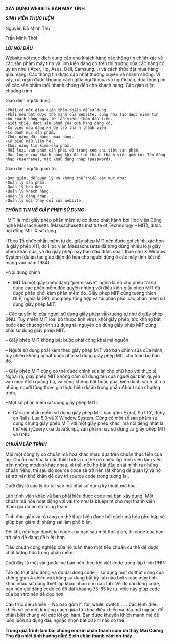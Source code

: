 **XÂY DỰNG WEBSITE BÁN MÁY TÍNH**

***SINH VIÊN THỰC HIỆN***
  
  Nguyễn Đỗ Minh Thư
  
  Trần Minh Thời

***LỜI NÓI ĐẦU***

Website với mục đích cung cấp cho khách hàng các thông tin chính xác về các sản phẩm máy tính và linh kiện đang có trên thị trường của các hãng có uy tín như ( Acer, Hp, Asus, Dell, Samsung…) và cách thức đặt mua hàng qua mạng. Các thông tin được cập nhật thường xuyên và nhanh chóng. Vì vậy, rút ngắn được khoảng cách giữa người mua và người bán, đưa thông tin về các sản phẩm mới nhanh chóng đến cho khách hàng.
Các giao diện chương trình
  
  Giao diện người dùng.
    
    -Phải có một giao diện thân thiện dễ sử dụng.
    -Phải nêu bật được thế mạnh của website, cũng như tạo được niềm tin cho khách hàng ngay từ lần viếng thăm đầu tiên.             
    -Giới thiệu được sản phẩm của cửa hàng đang có.
    -Có biểu mẫu đăng ký để trở thành thành viên.
    -Có danh mục sản phẩm.
    -Chức năng đặt hàng, mua hàng.
    -Có biểu mẫu liên hệ.
    -Chức năng tìm kiếm sản phẩm.
    -Mỗi loại sản phẩm cần phải có trang xem chi tiết sản phẩm.
    -Mục login của khách hàng khi đã trở thành thành viên gồm có: Tên đăng nhập (Username), mật khẩu đăng nhập (password).
   
   Giao diện người quản trị.
   
    -Đơn giản, dễ quản lý và không thể thiếu các mục như:
    -Quản lý sản phẩm.
    -Quản lý hoá đơn.
    -Quản lý khách hàng.
    -Quản lý đăng nhập.
    -Quản lý mọi thay đổi của website.
 
***THÔNG TIN VỀ GIẤY PHÉP SỬ DỤNG***

-MIT là một giấy phép phần mềm tự do được phát hành bởi Học viện Công nghệ Massachusetts (Massachusetts Institute of Technology – MIT), được hội đồng MIT X sử dụng.

-Theo Tổ chức phần mềm tự do, giấy phép MIT nên được gọi chính xác hơn là giấy phép X11, do Học viện Massachusetts đã từng dùng nhiều loại giấy phép khác nữa, và do giấy phép này ban đầu được soạn thảo cho X Window System (dự án tạo giao diện đồ họa cho người dùng ở các máy tính kết nối mạng vào năm 1984).

*Nội dung chính

- MIT là một giấy phép dạng “permissive”, nghĩa là nó cho phép tái sự dụng các phần mềm độc quyền nhưng với điều kiện giấy phép MIT đã được phân phối kèm phần mềm đó. Giấy phép MIT cũng tương thích GLP, nghĩa là GPL cho phép tổng hợp và tái phân phối các phần mềm sử dụng giấy phép MIT.

– Các quyền lợi của người sử dụng giấy phép vẫn tương tự như ở giấy phép GNU. Tuy nhiên MIT loại bỏ thuộc tính virus khỏi giấy phép, tức không bắt buộc các chương trình sử dụng tài nguyên có dùng giấy phép MIT cũng phải sử dụng giấy phép MIT.

– Giấy phép MIT không bắt buộc phải công khai mã nguồn.

– Người sử dụng phải kèm theo giấy phép MIT vào bản chỉnh sửa của mình, tuy nhiên không bị bắt buộc phải sử dụng giấy phép MIT cho toàn bộ bản đó.

– Giấy phép MIT cũng có thể được chỉnh sửa lại cho phù hợp với thực tế. Ngoài ra, giấy phép MIT không cấm sử dụng tên của người giữ bản quyền vào mục đích quảng bá, và cũng không bắt buộc phải hiện danh sách tất cả những người từng tham gia thực hiện dự án trong phần About của chương trình.

*Một số phần mềm sử dụng giấy phép MIT:

- Các gói phần mềm sử dụng giấy phép MIT bao gồm Expat, PuTTY, Ruby on Rails, Lua 5.0 và X Window System. Cũng có một số sản phẩm sử dụng chung giấy phép MIT với một giấy phép khác, mà nổi tiếng nhất là thư viện jQuery của JavaScript, sản phẩm này sử dụng cả giấy phép MIT và GNU.


***CHUẨN LẬP TRÌNH*** 

Mỗi một công ty có chuẩn mã hóa khác nhau dựa trên chuẩn thực tiễn của họ. Chuẩn mã hóa là cần thiết bởi vì có thể có nhiều lập trình viên làm việc trên những modun khác nhau, vì thế, nếu họ bắt đầu phát minh ra những chuẩn riêng, thì sau đó source code sẽ trở nên rất không dễ quản lý và nó sẽ trở nên khó khăn để duy trì source code trong tương lai.

Dưới đây là các lý do tại sao mà phải sử dụng kỹ thuật mã hóa.

Lâp trình viên khác và bạn phải hiểu được code mà bạn xây dựng. Một chuẩn mã hóa hoạt động với vai trò như là blueprint cho mọi thành viên tham gia dự án đó trong team.

Tính đơn giản và rõ ràng có thể thực hiện được bởi cách mã hóa phù hợp sẽ giúp bạn giảm đi những sai lầm phổ biến.

Đôi khi, nếu bạn duyệt lại code của bạn sau một thời gian, thì code của bạn trở nên dễ dàng để hiểu hơn.

Tiêu chuẩn công nghiệp của nó tuân theo một tiêu chuẩn cụ thể để được chất lượng hơn trong phần mềm.

Dưới đây là một vài guideline bạn nên theo khi viết code trong lập trình PHP:

Tạo độ thụt đầu dòng và độ dài dòng code − sử dụng một độ thụt dòng của không gian 4 chiều và không sử dụng bất kỳ tab nào bởi vì các máy tính khác nhau sử dụng thiết lập khác nhau cho các tab. Về độ dài dòng code, bạn nên giữ dòng code có độ dài khoảng 75-85 ký tự, việc này giúp code của bạn trở nên dễ đọc hơn.

Cấu trúc điều khiển − Nó bao gồm if, for, while, switch,… . Các lệnh điều khiển sẽ có một khoảng cách giữa từ khóa điều khiển và dấu mở ngoặc, để phân biệt chúng với các lời gọi hàm. Bạn được khuyến khích mạnh mẽ để luôn luôn sử dụng dấu ngoặc nhọn bất cứ khi nào có thể.


**Trong quá trình làm bài chúng em xin chân thành cảm ơn thầy Mai Cường Thọ đã nhiệt tình hướng dẫn! E xin chân thành cảm ơn thầy**

